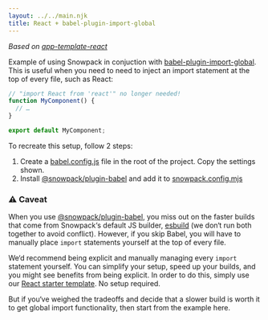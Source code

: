 ```yaml
---
layout: ../../main.njk
title: React + babel-plugin-import-global
---
```


_Based on [app-template-react](../../create-snowpack-app/app-template-react)_

Example of using Snowpack in conjuction with [babel-plugin-import-global][babel-plugin-import-global]. This is useful when you need to need to inject an import statement at the top of every file, such as React:

```jsx
// "import React from 'react'" no longer needed!
function MyComponent() {
  // …
}

export default MyComponent;
```

To recreate this setup, follow 2 steps:

1. Create a [babel.config.js](./babel.config.js) file in the root of the project. Copy the settings shown.
2. Install [@snowpack/plugin-babel][snowpack-babel] and add it to [snowpack.config.mjs](./snowpack.config.js)

### ⚠️ Caveat

When you use [@snowpack/plugin-babel][snowpack-babel], you miss out on the faster builds that come from Snowpack‘s default JS builder, [esbuild][esbuild] (we don‘t run both together to avoid conflict). However, if you skip Babel, you will have to manually place `import` statements yourself at the top of every file.

We‘d recommend being explicit and manually managing every `import` statement yourself. You can simplify your setup, speed up your builds, and you might see benefits from being explicit. In order to do this, simply use our [React starter template][app-template-react]. No setup required.

But if you‘ve weighed the tradeoffs and decide that a slower build is worth it to get global import functionality, then start from the example here.

[app-template-react]: https://github.com/snowpackjs/snowpack/create-snowpack-app/app-template-react
[babel-plugin-import-global]: https://www.npmjs.com/package/babel-plugin-import-global
[esbuild]: https://esbuild.github.io/
[snowpack-babel]: https://github.com/snowpackjs/snowpack/plugins/plugin-babel
